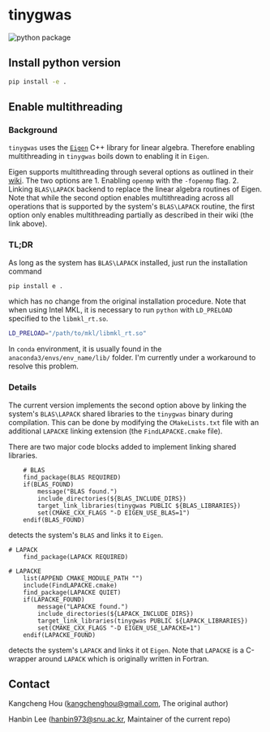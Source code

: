 # tinygwas
![python package](https://github.com/bogdanlab/tinygwas/actions/workflows/python.yml/badge.svg)

## Install python version
```bash
pip install -e .
```
## Enable multithreading

### Background
`tinygwas` uses the [`Eigen`](https://eigen.tuxfamily.org/index.php?title=Main_Page) C++ library for linear algebra.
Therefore enabling multithreading in `tinygwas` boils down to enabling it in `Eigen`.

Eigen supports multithreading through several options as outlined in their [wiki](https://eigen.tuxfamily.org/dox/TopicMultiThreading.html).
The two options are
    1. Enabling `openmp` with the `-fopenmp` flag.
    2. Linking `BLAS\LAPACK` backend to replace the linear algebra routines of Eigen.
Note that while the second option enables multithreading across all operations that is supported by the system's `BLAS\LAPACK` routine,
the first option only enables multithreading partially as described in their wiki (the link above).

### TL;DR
As long as the system has `BLAS\LAPACK` installed, just run the installation command 
```bash
pip install e .
```
which has no change from the original installation procedure.
Note that when using Intel MKL, it is necessary to run `python` with `LD_PRELOAD` specified to the `libmkl_rt.so`.
```bash
LD_PRELOAD="/path/to/mkl/libmkl_rt.so"
```

In `conda` environment, it is usually found in the `anaconda3/envs/env_name/lib/` folder.
I'm currently under a workaround to resolve this problem.

### Details
The current version implements the second option above by linking the system's `BLAS\LAPACK` shared libraries to the `tinygwas` binary during compilation.
This can be done by modifying the `CMakeLists.txt` file with an additional `LAPACKE` linking extension (the `FindLAPACKE.cmake` file).

There are two major code blocks added to implement linking shared libraries.
```
    # BLAS
    find_package(BLAS REQUIRED)
    if(BLAS_FOUND)
        message("BLAS found.")
        include_directories(${BLAS_INCLUDE_DIRS})
        target_link_libraries(tinygwas PUBLIC ${BLAS_LIBRARIES})
        set(CMAKE_CXX_FLAGS "-D EIGEN_USE_BLAS=1")
    endif(BLAS_FOUND)
```
detects the system's `BLAS` and links it to `Eigen`.

```
# LAPACK
    find_package(LAPACK REQUIRED)

# LAPACKE
    list(APPEND CMAKE_MODULE_PATH "")
    include(FindLAPACKE.cmake)
    find_package(LAPACKE QUIET)
    if(LAPACKE_FOUND)
        message("LAPACKE found.")
        include_directories(${LAPACK_INCLUDE_DIRS})
        target_link_libraries(tinygwas PUBLIC ${LAPACK_LIBRARIES})
        set(CMAKE_CXX_FLAGS "-D EIGEN_USE_LAPACKE=1")
    endif(LAPACKE_FOUND)
```
detects the system's `LAPACK` and links it ot `Eigen`.
Note that `LAPACKE` is a C-wrapper around `LAPACK` which is originally written in Fortran.

## Contact
Kangcheng Hou (kangchenghou@gmail.com, The original author)

Hanbin Lee (hanbin973@snu.ac.kr, Maintainer of the current repo)
